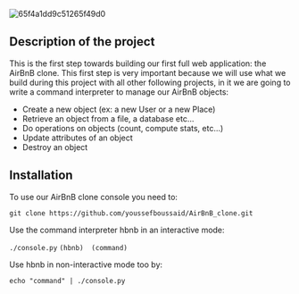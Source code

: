 ![65f4a1dd9c51265f49d0](https://user-images.githubusercontent.com/77971241/124041240-68512100-d9fe-11eb-986b-680fa72d7fd5.png)

## Description of the project

This is the first step towards building our first full web application: the AirBnB clone.
This first step is very important because we will use what we build during this project with all other following projects, in it we are going to write a command interpreter to manage our AirBnB objects:

  *  Create a new object (ex: a new User or a new Place)
  *  Retrieve an object from a file, a database etc…
   * Do operations on objects (count, compute stats, etc…)
   * Update attributes of an object
   * Destroy an object

## Installation

To use our AirBnB clone console you need to:

```git clone https://github.com/youssefboussaid/AirBnB_clone.git```



Use  the command interpreter hbnb in an interactive mode:

`
./console.py
`
`
  (hbnb)  (command)
`


Use hbnb in non-interactive mode too by:

`echo "command" | ./console.py`
